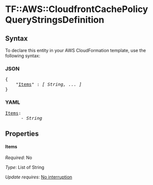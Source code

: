 # TF::AWS::CloudfrontCachePolicy QueryStringsDefinition

## Syntax

To declare this entity in your AWS CloudFormation template, use the following syntax:

### JSON

<pre>
{
    "<a href="#items" title="Items">Items</a>" : <i>[ String, ... ]</i>
}
</pre>

### YAML

<pre>
<a href="#items" title="Items">Items</a>: <i>
      - String</i>
</pre>

## Properties

#### Items

_Required_: No

_Type_: List of String

_Update requires_: [No interruption](https://docs.aws.amazon.com/AWSCloudFormation/latest/UserGuide/using-cfn-updating-stacks-update-behaviors.html#update-no-interrupt)

